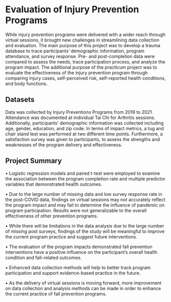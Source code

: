 # Evaluation of Injury Prevention Programs

While injury prevention programs were delivered with a wider reach through virtual sessions, it brought new challenges in streamlining data collection and evaluation. The main purpose of this project was to develop a trauma database to trace participants’ demographic information, program attendance, and survey response. Pre- and post-completion data were compared to assess the needs, trace participation process, and analyze the program impact. The additional purpose of the practicum project was to evaluate the effectiveness of the injury prevention program through comparing injury cases, self-perceived risk, self-reported health conditions, and body functions. 

## Datasets

Data was collected by Injury Preventions Programs from 2019 to 2021. Attendance
was documented at individual Tai Chi for Arthritis sessions. Additionally, participants’ demographic information
was collected including age, gender, education, and zip code. In terms of impact metrics, a tug
and chair stand test was performed at two different time points. Furthermore, a satisfaction
survey was given to participants, to assess the strengths and weaknesses of the program delivery
and effectiveness.

## Project Summary

•	Logistic regression models and paired t-test were employed to examine the association between the program completion rate and multiple predictor variables that demonstrated health outcomes.

•	Due to the large number of missing data and low survey response rate in the post-COVID data, findings on virtual sessions may not accurately reflect the program impact and may fail to determine the influence of pandemic on program participation. Results were not generalizable to the overall effectiveness of other prevention programs. 

•	While there will be limitations in the data analysis due to the large number of missing post surveys, findings of the study will be meaningful to improve the current program practice and suggest future interventions. 

•	The evaluation of the program impacts demonstrated fall prevention interventions have a positive influence on the participant’s overall health condition and fall-related outcomes. 

•	Enhanced data collection methods will help to better track program participation and support evidence-based practice in the future. 

•	As the delivery of virtual sessions is moving forward, more improvement on data collection and analysis methods can be made in order to enhance the current practice of fall prevention programs. 

